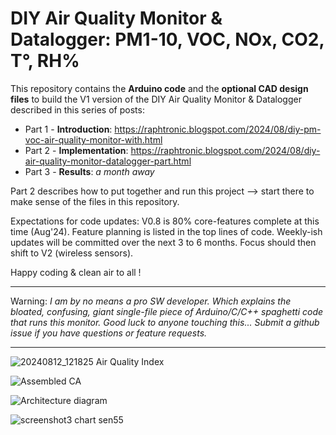 # DIY Air Quality Monitor & Datalogger: PM1-10, VOC, NOx, CO2, T°, RH%

This repository contains the **Arduino code** and the **optional CAD design files** to build the V1 version of the DIY Air Quality Monitor & Datalogger described in this series of posts:
* Part 1 - **Introduction**: https://raphtronic.blogspot.com/2024/08/diy-pm-voc-air-quality-monitor-with.html
* Part 2 - **Implementation**: https://raphtronic.blogspot.com/2024/08/diy-air-quality-monitor-datalogger-part.html
* Part 3 - **Results**:  _a month away_

Part 2 describes how to put together and run this project --> start there to make sense of the files in this repository.

Expectations for code updates: V0.8 is 80% core-features complete at this time (Aug'24). Feature planning is listed in the top lines of code. Weekly-ish updates will be committed over the next 3 to 6 months. Focus should then shift to V2 (wireless sensors).

Happy coding & clean air to all !
** **
Warning: _I am by no means a pro SW developer. Which explains the bloated, confusing, giant single-file piece of Arduino/C/C++ spaghetti code that runs this monitor. Good luck to anyone touching this... Submit a github issue if you have questions or feature requests._
** **

![20240812_121825 Air Quality Index](https://github.com/user-attachments/assets/c70e8b9c-75d2-4e7d-b0cb-0024cb651dc5)

![Assembled CA](https://github.com/user-attachments/assets/638d40f3-8258-47c4-82fe-a588055b3c21)

![Architecture diagram](https://github.com/user-attachments/assets/49711054-e817-4ed8-9b47-8c0bdb0f40cf)

![screenshot3 chart sen55](https://github.com/user-attachments/assets/4786bc32-a46e-4b42-89d1-75a3057155c2)
